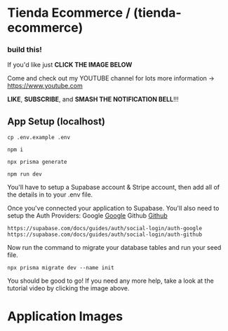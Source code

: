 # Tienda Ecommerce / (tienda-ecommerce)

### build this!

If you'd like just **CLICK THE IMAGE BELOW**

Come and check out my YOUTUBE channel for lots more information -> https://www.youtube.com

**LIKE**, **SUBSCRIBE**, and **SMASH THE NOTIFICATION BELL**!!!

## App Setup (localhost)

```
cp .env.example .env

npm i

npx prisma generate

npm run dev
```

You'll have to setup a Supabase account & Stripe account, then add all of the details in to your .env file.

Once you've connected your application to Supabase. You'll also need to setup the Auth Providers:
    Google [Google](https://cloud.google.com)
    Github [Github](https://github.com/settings/developers)
    
    https://supabase.com/docs/guides/auth/social-login/auth-google
    https://supabase.com/docs/guides/auth/social-login/auth-github
    
Now run the command to migrate your database tables and run your seed file.
    
```
npx prisma migrate dev --name init
```

You should be good to go! If you need any more help, take a look at the tutorial video by clicking the image above.

# Application Images

